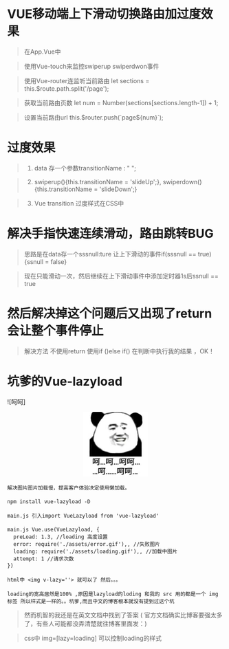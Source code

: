 # VUE移动端上下滑动切换路由加过度效果

> 在App.Vue中

> 使用Vue-touch来监控swiperup swiperdwon事件

> 使用Vue-router连监听当前路由 let sections = this.$route.path.split('/page');

> 获取当前路由页数 let num = Number(sections[sections.length-1]) + 1;

> 设置当前路由url this.$router.push(`page${num}`);

# 过度效果

> 1. data 存一个参数transitionName : " ";

> 2. swiperup(){this.transitionName = 'slideUp';}, swiperdown(){this.transitionName = 'slideDown';}

> 3. Vue transition 过度样式在CSS中 

# 解决手指快速连续滑动，路由跳转BUG

> 思路是在data存一个sssnull:ture 让上下滑动的事件if(sssnull == true){ssnull = false}

> 现在只能滑动一次，然后继续在上下滑动事件中添加定时器1s后ssnull == true

# 然后解决掉这个问题后又出现了return会让整个事件停止

> 解决方法 不使用return 使用if ()else if() 在判断中执行我的结果 ，OK！

# 坑爹的Vue-lazyload

![呵呵]<div align=center><img width="150" height="150" src="https://github.com/qwj19950918/VUE-/blob/master/src/assets/hehe.jpg"/></div>

```base
解决图片图片加载慢，提高客户体验决定使用懒加载。

npm install vue-lazyload -D

main.js 引入import VueLazyload from 'vue-lazyload'

main.js Vue.use(VueLazyload, {
  preLoad: 1.3, //loading 高度设置
  error: require('./assets/error.gif'),, //失败图片
  loading: require('./assets/loading.gif'),, //加载中图片
  attempt: 1 //请求次数
})

html中 <img v-lazy=''> 就可以了 然后。。。

loading的宽高居然是100% ,原因是lazyload的loding 和我的 src 用的都是一个 img 标签 所以样式是一样的。。坑爹,而且中文的博客根本就没有提到过这个坑

```
> 然而机智的我还是在英文文档中找到了答案 ( 官方文档确实比博客要强太多了，有些人可能都没弄清楚就往博客里面发：)

> css中 img=[lazy=loading] 可以控制loading的样式
